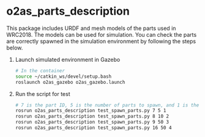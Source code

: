 # o2as_parts_description

This package includes URDF and mesh models of the parts used in WRC2018. The 
models can be used for simulation. You can check the parts are correctly 
spawned in the simulation environment by following the steps below.

1. Launch simulated environment in Gazebo
    ```bash
    # In the container
    source ~/catkin_ws/devel/setup.bash
    roslaunch o2as_gazebo o2as_gazebo.launch
    ```
2. Run the script for test
    ```bash
    # 7 is the part ID, 5 is the number of parts to spawn, and 1 is the bin ID
    rosrun o2as_parts_description test_spawn_parts.py 7 5 1
    rosrun o2as_parts_description test_spawn_parts.py 8 10 2
    rosrun o2as_parts_description test_spawn_parts.py 9 50 3
    rosrun o2as_parts_description test_spawn_parts.py 16 50 4
    ```

